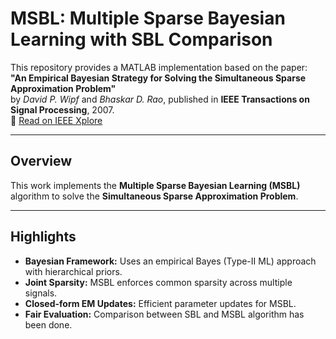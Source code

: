 # MSBL: Multiple Sparse Bayesian Learning with SBL Comparison

This repository provides a MATLAB implementation based on the paper:  
**"An Empirical Bayesian Strategy for Solving the Simultaneous Sparse Approximation Problem"**  
by *David P. Wipf* and *Bhaskar D. Rao*, published in **IEEE Transactions on Signal Processing**, 2007.  
📄 [Read on IEEE Xplore](https://ieeexplore.ieee.org/document/4282124)

---

##  Overview

This work implements the **Multiple Sparse Bayesian Learning (MSBL)** algorithm to solve the **Simultaneous Sparse Approximation Problem**.

---

##  Highlights

- **Bayesian Framework:** Uses an empirical Bayes (Type-II ML) approach with hierarchical priors.
- **Joint Sparsity:** MSBL enforces common sparsity across multiple signals.
- **Closed-form EM Updates:** Efficient parameter updates for MSBL.
- **Fair Evaluation:** Comparison between SBL and MSBL algorithm has been done.


